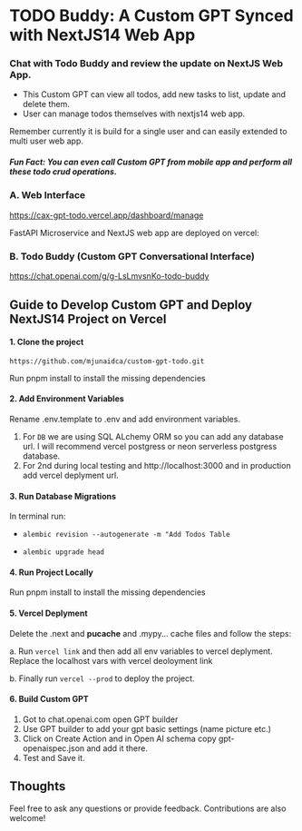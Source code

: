 # TODO Buddy: A Custom GPT Synced with NextJS14 Web App

### Chat with Todo Buddy and review the update on NextJS Web App.

- This Custom GPT can view all todos, add new tasks to list, update and delete them. 
- User can manage todos themselves with nextjs14 web app.

Remember currently it is build for a single user and can easily extended to multi user web app.

##### Fun Fact: You can even call Custom GPT from mobile app and perform all these todo crud operations.

### A. Web Interface

https://cax-gpt-todo.vercel.app/dashboard/manage

FastAPI Microservice and NextJS web app are deployed on vercel:

### B. Todo Buddy (Custom GPT Conversational Interface)

https://chat.openai.com/g/g-LsLmvsnKo-todo-buddy

## Guide to Develop Custom GPT and Deploy NextJS14 Project on Vercel

#### 1. Clone the project

```
https://github.com/mjunaidca/custom-gpt-todo.git
```

 Run pnpm install to install the missing dependencies

#### 2. Add Environment Variables

Rename .env.template to .env and add environment variables. 
1. For `DB` we are using SQL ALchemy ORM so you can add any database url. I will recommend 
vercel postgress or neon serverless postgress database. 
2. For 2nd during local testing and http://localhost:3000 and in production add vercel deplyment url.

#### 3. Run Database Migrations

In terminal run:

- `alembic revision --autogenerate -m "Add Todos Table`

- `alembic upgrade head`

#### 4. Run Project Locally

Run pnpm install to install the missing dependencies

#### 5. Vercel Deplyment

Delete the .next and __pucache__ and .mypy... cache files and follow the steps:

a. Run `vercel link` and then add all env variables to vercel deplyment. Replace the localhost vars with vercel deoloyment link

b. Finally run `vercel --prod` to deploy the project.

#### 6. Build Custom GPT

1. Got to chat.openai.com open GPT builder
2. Use GPT builder to add your gpt basic settings (name picture etc.)
3. Click on Create Action and in Open AI schema copy gpt-openaispec.json and add it there. 
4. Test and Save it.

## Thoughts

Feel free to ask any questions or provide feedback. Contributions are also welcome!
